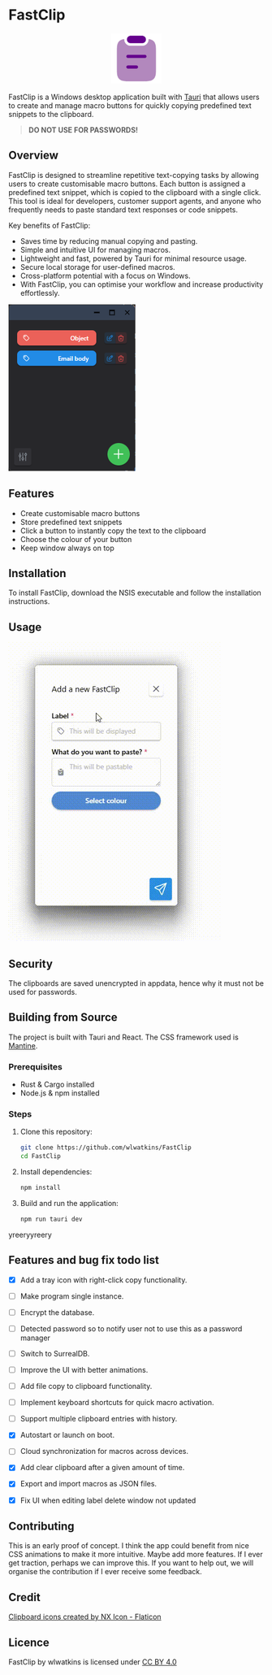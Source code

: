 # FastClip

<p align="center">
  <img src="src-tauri/icons/Square310x310Logo.png" width="100" alt="App Icon">
</p>

FastClip is a Windows desktop application built with [Tauri](https://tauri.app/) that allows users to create and manage macro buttons for quickly copying predefined text snippets to the clipboard.

>**DO NOT USE FOR PASSWORDS!**

## Overview

FastClip is designed to streamline repetitive text-copying tasks by allowing users to create customisable macro buttons. Each button is assigned a predefined text snippet, which is copied to the clipboard with a single click. This tool is ideal for developers, customer support agents, and anyone who frequently needs to paste standard text responses or code snippets.

Key benefits of FastClip:

- Saves time by reducing manual copying and pasting.
- Simple and intuitive UI for managing macros.
- Lightweight and fast, powered by Tauri for minimal resource usage.
- Secure local storage for user-defined macros.
- Cross-platform potential with a focus on Windows.
- With FastClip, you can optimise your workflow and increase productivity effortlessly.

![Screenshot](assets/images/screenshot.png)

## Features

- Create customisable macro buttons
- Store predefined text snippets
- Click a button to instantly copy the text to the clipboard
- Choose the colour of your button
- Keep window always on top

## Installation

To install FastClip, download the NSIS executable and follow the installation instructions.

## Usage

![Demonstration](assets/images/demonstration.gif)

## Security

The clipboards are saved unencrypted in appdata, hence why it must not be used for passwords.

## Building from Source

The project is built with Tauri and React. The CSS framework used is [Mantine](https://mantine.dev).

### Prerequisites

- Rust & Cargo installed
- Node.js & npm installed

### Steps

1. Clone this repository:
   ```sh
   git clone https://github.com/wlwatkins/FastClip
   cd FastClip
   ```
2. Install dependencies:
   ```sh
   npm install
   ```
3. Build and run the application:
   ```sh
   npm run tauri dev
   ```
yreeryyreery
## Features and bug fix todo list

- [X] Add a tray icon with right-click copy functionality.
- [ ] Make program single instance.
- [ ] Encrypt the database.
- [ ] Detected password so to notify user not to use this as a password manager
- [ ] Switch to SurrealDB.
- [ ] Improve the UI with better animations.
- [ ] Add file copy to clipboard functionality.
- [ ] Implement keyboard shortcuts for quick macro activation.
- [ ] Support multiple clipboard entries with history.
- [X] Autostart or launch on boot.
- [ ] Cloud synchronization for macros across devices.
- [X] Add clear clipboard after a given amount of time.
- [X] Export and import macros as JSON files.
- [X] Fix UI when editing label delete window not updated


## Contributing

This is an early proof of concept. I think the app could benefit from nice CSS animations to make it more intuitive.
Maybe add more features. If I ever get traction, perhaps we can improve this.
If you want to help out, we will organise the contribution if I ever receive some feedback.

## Credit

<a href="https://www.flaticon.com/free-icons/clipboard" title="clipboard icons">Clipboard icons created by NX Icon - Flaticon</a>

## Licence

 <p xmlns:cc="http://creativecommons.org/ns#" xmlns:dct="http://purl.org/dc/terms/"><span property="dct:title">FastClip</span> by <span property="cc:attributionName">wlwatkins</span> is licensed under <a href="https://creativecommons.org/licenses/by/4.0/?ref=chooser-v1" target="_blank" rel="license noopener noreferrer" style="display:inline-block;">CC BY 4.0<img style="height:22px!important;margin-left:3px;vertical-align:text-bottom;" src="https://mirrors.creativecommons.org/presskit/icons/cc.svg?ref=chooser-v1" alt=""><img style="height:22px!important;margin-left:3px;vertical-align:text-bottom;" src="https://mirrors.creativecommons.org/presskit/icons/by.svg?ref=chooser-v1" alt=""></a></p> 
